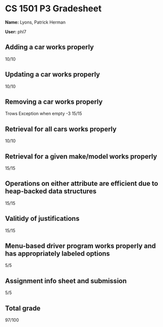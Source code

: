# CS 1501 P3 Gradesheet

__Name:__ Lyons, Patrick Herman	
		

__User:__ phl7




## Adding a car works properly

10/10

## Updating a car works properly

10/10

## Removing a car works properly
Trows Exception when empty  -3
15/15

## Retrieval for all cars works properly

10/10

## Retrieval for a given make/model works properly

15/15

## Operations on either attribute are efficient due to heap-backed data structures

15/15

## Valitidy of justifications

15/15

## Menu-based driver program works properly and has appropriately labeled options

5/5

## Assignment info sheet and submission

5/5

## Total grade

97/100

